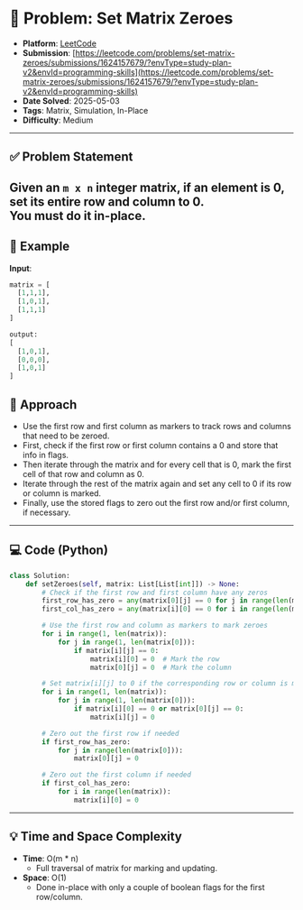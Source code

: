 # 🧲 Problem: Set Matrix Zeroes

- **Platform**: [LeetCode](https://leetcode.com/problems/set-matrix-zeroes/description/?envType=study-plan-v2&envId=programming-skills)
- **Submission**: [https://leetcode.com/problems/set-matrix-zeroes/submissions/1624157679/?envType=study-plan-v2&envId=programming-skills](https://leetcode.com/problems/set-matrix-zeroes/submissions/1624157679/?envType=study-plan-v2&envId=programming-skills)
- **Date Solved**: 2025-05-03
- **Tags**: Matrix, Simulation, In-Place
- **Difficulty**: Medium

---

## ✅ Problem Statement
Given an `m x n` integer matrix, if an element is 0, set its entire row and column to 0.  
You must do it **in-place**.
---

## 🧪 Example

**Input**:
```python
matrix = [
  [1,1,1],
  [1,0,1],
  [1,1,1]
]

output:
[
  [1,0,1],
  [0,0,0],
  [1,0,1]
]
```

## 🚀 Approach
- Use the first row and first column as markers to track rows and columns that need to be zeroed.
- First, check if the first row or first column contains a 0 and store that info in flags.
- Then iterate through the matrix and for every cell that is 0, mark the first cell of that row and column as 0.
- Iterate through the rest of the matrix again and set any cell to 0 if its row or column is marked.
- Finally, use the stored flags to zero out the first row and/or first column, if necessary.

---

## 💻 Code (Python)

```python
class Solution:
    def setZeroes(self, matrix: List[List[int]]) -> None:
        # Check if the first row and first column have any zeros
        first_row_has_zero = any(matrix[0][j] == 0 for j in range(len(matrix[0])))
        first_col_has_zero = any(matrix[i][0] == 0 for i in range(len(matrix)))

        # Use the first row and column as markers to mark zeroes
        for i in range(1, len(matrix)):
            for j in range(1, len(matrix[0])):
                if matrix[i][j] == 0:
                    matrix[i][0] = 0  # Mark the row
                    matrix[0][j] = 0  # Mark the column

        # Set matrix[i][j] to 0 if the corresponding row or column is marked
        for i in range(1, len(matrix)):
            for j in range(1, len(matrix[0])):
                if matrix[i][0] == 0 or matrix[0][j] == 0:
                    matrix[i][j] = 0

        # Zero out the first row if needed
        if first_row_has_zero:
            for j in range(len(matrix[0])):
                matrix[0][j] = 0

        # Zero out the first column if needed
        if first_col_has_zero:
            for i in range(len(matrix)):
                matrix[i][0] = 0

```

---

## 💡 Time and Space Complexity
- **Time**: O(m * n)
  - Full traversal of matrix for marking and updating.
- **Space**: O(1)
  - Done in-place with only a couple of boolean flags for the first row/column.
